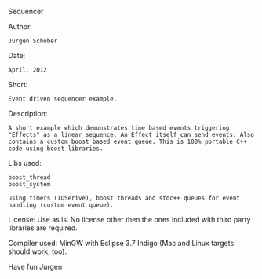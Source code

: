 Sequencer

Author:

	Jurgen Schober
	
Date:
   
	April, 2012
	
Short:
  
	Event driven sequencer example.

Description:

	A short example which demonstrates time based events triggering "Effects" as a linear sequence. An Effect itself can send events. Also contains a custom boost based event queue. This is 100% portable C++ code using boost libraries.

Libs used:

	boost_thread
	boost_system

	using timers (IOSerive), boost threads and stdc++ queues for event handling (custom event queue).

License: Use as is. No license other then the ones included with third party libraries are required.

Compiler used: MinGW with Eclipse 3.7 Indigo (Mac and Linux targets should work, too).

Have fun
Jurgen
